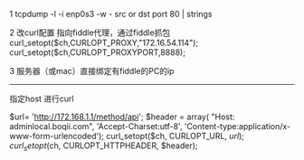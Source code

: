 1 tcpdump -l -i enp0s3 -w - src or dst port 80 | strings


2 改curl配置 指向fiddle代理，通过fiddle抓包
curl_setopt($ch,CURLOPT_PROXY,"172.16.54.114");
curl_setopt($ch,CURLOPT_PROXYPORT,8888);

3 服务器（或mac）直接绑定有fiddle的PC的ip



_________________
指定host 进行curl

$url= 'http://172.168.1.1/method/api';
$header = array( "Host: adminlocal.boqii.com", 'Accept-Charset:utf-8', 'Content-type:application/x-www-form-urlencoded');
curl_setopt($ch, CURLOPT_URL, $url);
curl_setopt($ch, CURLOPT_HTTPHEADER, $header);

